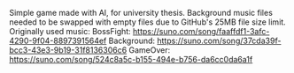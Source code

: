 Simple game made with AI, for university thesis.
Background music files needed to be swapped with empty files due to GitHub's 25MB file size limit.
Originally used music:
BossFight: https://suno.com/song/faaffdf1-3afc-4290-9f04-8897391564ef
Background: https://suno.com/song/37cda39f-bcc3-43e3-9b19-31f8136306c6
GameOver: https://suno.com/song/524c8a5c-b155-494e-b756-da6cc0da6a1f
